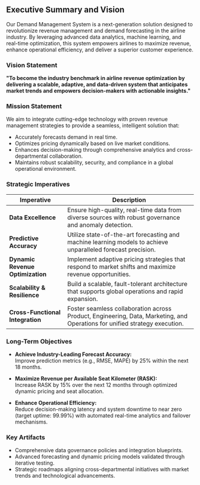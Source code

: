 ## Executive Summary and Vision
Our Demand Management System is a next-generation solution designed to revolutionize revenue management and demand forecasting in the airline industry. By leveraging advanced data analytics, machine learning, and real-time optimization, this system empowers airlines to maximize revenue, enhance operational efficiency, and deliver a superior customer experience.

### Vision Statement

**"To become the industry benchmark in airline revenue optimization by delivering a scalable, adaptive, and data-driven system that anticipates market trends and empowers decision-makers with actionable insights."**

### Mission Statement

We aim to integrate cutting-edge technology with proven revenue management strategies to provide a seamless, intelligent solution that:
- Accurately forecasts demand in real time.
- Optimizes pricing dynamically based on live market conditions.
- Enhances decision-making through comprehensive analytics and cross-departmental collaboration.
- Maintains robust scalability, security, and compliance in a global operational environment.

### Strategic Imperatives

| Imperative                          | Description                                                                                             |
|-------------------------------------|---------------------------------------------------------------------------------------------------------|
| **Data Excellence**                 | Ensure high-quality, real-time data from diverse sources with robust governance and anomaly detection.  |
| **Predictive Accuracy**             | Utilize state-of-the-art forecasting and machine learning models to achieve unparalleled forecast precision. |
| **Dynamic Revenue Optimization**    | Implement adaptive pricing strategies that respond to market shifts and maximize revenue opportunities.   |
| **Scalability & Resilience**        | Build a scalable, fault-tolerant architecture that supports global operations and rapid expansion.      |
| **Cross-Functional Integration**    | Foster seamless collaboration across Product, Engineering, Data, Marketing, and Operations for unified strategy execution. |

### Long-Term Objectives

- **Achieve Industry-Leading Forecast Accuracy:**  
  Improve prediction metrics (e.g., RMSE, MAPE) by 25% within the next 18 months.

- **Maximize Revenue per Available Seat Kilometer (RASK):**  
  Increase RASK by 15% over the next 12 months through optimized dynamic pricing and seat allocation.

- **Enhance Operational Efficiency:**  
  Reduce decision-making latency and system downtime to near zero (target uptime: 99.99%) with automated real-time analytics and failover mechanisms.

### Key Artifacts

- Comprehensive data governance policies and integration blueprints.
- Advanced forecasting and dynamic pricing models validated through iterative testing.
- Strategic roadmaps aligning cross-departmental initiatives with market trends and technological advancements.
